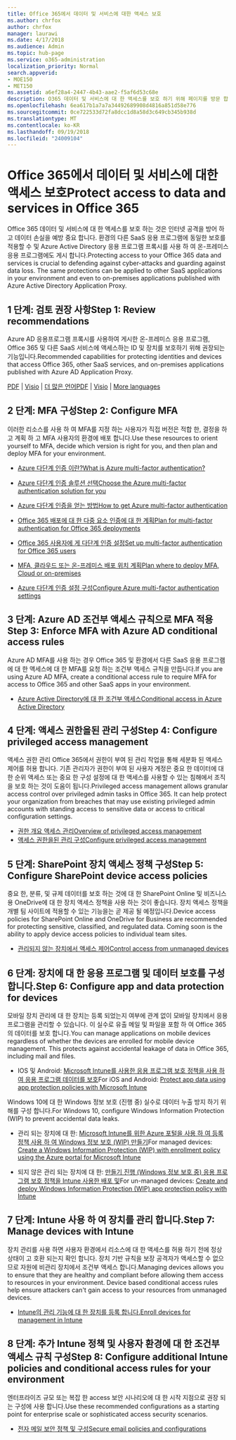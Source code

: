 ```yaml
---
title: Office 365에서 데이터 및 서비스에 대한 액세스 보호
ms.author: chrfox
author: chrfox
manager: laurawi
ms.date: 4/17/2018
ms.audience: Admin
ms.topic: hub-page
ms.service: o365-administration
localization_priority: Normal
search.appverid:
- MOE150
- MET150
ms.assetid: a6ef28a4-2447-4b43-aae2-f5af6d53c68e
description: O365 데이터 및 서비스에 대 한 액세스를 보호 하기 위해 페이지를 방문 합니다.
ms.openlocfilehash: 6ea617b1a7a7a34492689908d4816a851d58e776
ms.sourcegitcommit: 0ce722533d72fa8dcc1d8a58d3c649cb345b938d
ms.translationtype: MT
ms.contentlocale: ko-KR
ms.lasthandoff: 09/19/2018
ms.locfileid: "24009104"
---
```

# <a name="protect-access-to-data-and-services-in-office-365"></a><span data-ttu-id="4d2f0-103">Office 365에서 데이터 및 서비스에 대한 액세스 보호</span><span class="sxs-lookup"><span data-stu-id="4d2f0-103">Protect access to data and services in Office 365</span></span>

<span data-ttu-id="4d2f0-p101">Office 365 데이터 및 서비스에 대 한 액세스를 보호 하는 것은 인터넷 공격을 방어 하 고 데이터 손실을 예방 중요 합니다. 환경의 다른 SaaS 응용 프로그램에 동일한 보호를 적용할 수 및 Azure Active Directory 응용 프로그램 프록시를 사용 하 여 온-프레미스 응용 프로그램에도 게시 합니다.</span><span class="sxs-lookup"><span data-stu-id="4d2f0-p101">Protecting access to your Office 365 data and services is crucial to defending against cyber-attacks and guarding against data loss. The same protections can be applied to other SaaS applications in your environment and even to on-premises applications published with Azure Active Directory Application Proxy.</span></span>
  
## <a name="step-1-review-recommendations"></a><span data-ttu-id="4d2f0-106">1 단계: 검토 권장 사항</span><span class="sxs-lookup"><span data-stu-id="4d2f0-106">Step 1: Review recommendations</span></span>

<span data-ttu-id="4d2f0-107">Azure AD 응용프로그램 프록시를 사용하여 게시한 온-프레미스 응용 프로그램, Office 365 및 다른 SaaS 서비스에 액세스하는 ID 및 장치를 보호하기 위해 권장되는 기능입니다.</span><span class="sxs-lookup"><span data-stu-id="4d2f0-107">Recommended capabilities for protecting identities and devices that access Office 365, other SaaS services, and on-premises applications published with Azure AD Application Proxy.</span></span>
  
<span data-ttu-id="4d2f0-108">[PDF](https://go.microsoft.com/fwlink/p/?linkid=841656) | [Visio](https://go.microsoft.com/fwlink/p/?linkid=841657) | [더 많은 언어](https://www.microsoft.com/download/details.aspx?id=55032)</span><span class="sxs-lookup"><span data-stu-id="4d2f0-108">[PDF](https://go.microsoft.com/fwlink/p/?linkid=841656) | [Visio](https://go.microsoft.com/fwlink/p/?linkid=841657) | [More languages](https://www.microsoft.com/download/details.aspx?id=55032)</span></span>
  
## <a name="step-2-configure-mfa"></a><span data-ttu-id="4d2f0-109">2 단계: MFA 구성</span><span class="sxs-lookup"><span data-stu-id="4d2f0-109">Step 2: Configure MFA</span></span>

<span data-ttu-id="4d2f0-110">이러한 리소스를 사용 하 여 MFA를 지정 하는 사용자가 직접 버전은 적합 한, 결정을 하 고 계획 하 고 MFA 사용자의 환경에 배포 합니다.</span><span class="sxs-lookup"><span data-stu-id="4d2f0-110">Use these resources to orient yourself to MFA, decide which version is right for you, and then plan and deploy MFA for your environment.</span></span>
  
- [<span data-ttu-id="4d2f0-111">Azure 다단계 인증 이란?</span><span class="sxs-lookup"><span data-stu-id="4d2f0-111">What is Azure multi-factor authentication?</span></span>](https://docs.microsoft.com/azure/multi-factor-authentication/multi-factor-authentication)
    
- [<span data-ttu-id="4d2f0-112">Azure 다단계 인증 솔루션 선택</span><span class="sxs-lookup"><span data-stu-id="4d2f0-112">Choose the Azure multi-factor authentication solution for you</span></span>](https://docs.microsoft.com/azure/multi-factor-authentication/multi-factor-authentication-get-started)
    
- [<span data-ttu-id="4d2f0-113">Azure 다단계 인증을 얻는 방법</span><span class="sxs-lookup"><span data-stu-id="4d2f0-113">How to get Azure multi-factor authentication</span></span>](https://docs.microsoft.com/azure/multi-factor-authentication/multi-factor-authentication-versions-plans)
    
- [<span data-ttu-id="4d2f0-114">Office 365 배포에 대 한 다중 요소 인증에 대 한 계획</span><span class="sxs-lookup"><span data-stu-id="4d2f0-114">Plan for multi-factor authentication for Office 365 deployments</span></span>](https://support.office.com/article/043807b2-21db-4d5c-b430-c8a6dee0e6ba)
    
- [<span data-ttu-id="4d2f0-115">Office 365 사용자에 게 다단계 인증 설정</span><span class="sxs-lookup"><span data-stu-id="4d2f0-115">Set up multi-factor authentication for Office 365 users</span></span>](https://support.office.com/article/8f0454b2-f51a-4d9c-bcde-2c48e41621c6)
    
- [<span data-ttu-id="4d2f0-116">MFA, 클라우드 또는 온-프레미스 배포 위치 계획</span><span class="sxs-lookup"><span data-stu-id="4d2f0-116">Plan where to deploy MFA, Cloud or on-premises</span></span>](https://docs.microsoft.com/azure/multi-factor-authentication/multi-factor-authentication-get-started)
    
- [<span data-ttu-id="4d2f0-117">Azure 다단계 인증 설정 구성</span><span class="sxs-lookup"><span data-stu-id="4d2f0-117">Configure Azure multi-factor authentication settings</span></span>](https://docs.microsoft.com/azure/multi-factor-authentication/multi-factor-authentication-whats-next)
    
## <a name="step-3-enforce-mfa-with-azure-ad-conditional-access-rules"></a><span data-ttu-id="4d2f0-118">3 단계: Azure AD 조건부 액세스 규칙으로 MFA 적용</span><span class="sxs-lookup"><span data-stu-id="4d2f0-118">Step 3: Enforce MFA with Azure AD conditional access rules</span></span>

<span data-ttu-id="4d2f0-119">Azure AD MFA를 사용 하는 경우 Office 365 및 환경에서 다른 SaaS 응용 프로그램에 대 한 액세스에 대 한 MFA를 요청 하는 조건부 액세스 규칙을 만듭니다.</span><span class="sxs-lookup"><span data-stu-id="4d2f0-119">If you are using Azure AD MFA, create a conditional access rule to require MFA for access to Office 365 and other SaaS apps in your environment.</span></span>
  
- [<span data-ttu-id="4d2f0-120">Azure Active Directory에 대 한 조건부 액세스</span><span class="sxs-lookup"><span data-stu-id="4d2f0-120">Conditional access in Azure Active Directory</span></span>](https://docs.microsoft.com/azure/active-directory/active-directory-conditional-access-azure-portal)
    
## <a name="step-4-configure-privileged-access-management"></a><span data-ttu-id="4d2f0-121">4 단계: 액세스 권한을된 관리 구성</span><span class="sxs-lookup"><span data-stu-id="4d2f0-121">Step 4: Configure privileged access management</span></span>

<span data-ttu-id="4d2f0-p102">액세스 권한 관리 Office 365에서 권한이 부여 된 관리 작업을 통해 세분화 된 액세스 제어를 허용 합니다.  기존 관리자가 권한이 부여 된 사용자 계정은 중요 한 데이터에 대 한 순위 액세스 또는 중요 한 구성 설정에 대 한 액세스를 사용할 수 있는 침해에서 조직을 보호 하는 것이 도움이 됩니다.</span><span class="sxs-lookup"><span data-stu-id="4d2f0-p102">Privileged access management allows granular access control over privileged admin tasks in Office 365.  It can help protect your organization from breaches that may use existing privileged admin accounts with standing access to sensitive data or access to critical configuration settings.</span></span>

- [<span data-ttu-id="4d2f0-124">권한 개요 액세스 관리</span><span class="sxs-lookup"><span data-stu-id="4d2f0-124">Overview of privileged access management</span></span>](privileged-access-managment-overview.md)
- [<span data-ttu-id="4d2f0-125">액세스 권한을된 관리 구성</span><span class="sxs-lookup"><span data-stu-id="4d2f0-125">Configure privileged access management</span></span>](privileged-access-management-configuration.md)

## <a name="step-5-configure-sharepoint-device-access-policies"></a><span data-ttu-id="4d2f0-126">5 단계: SharePoint 장치 액세스 정책 구성</span><span class="sxs-lookup"><span data-stu-id="4d2f0-126">Step 5: Configure SharePoint device access policies</span></span>

<span data-ttu-id="4d2f0-p103">중요 한, 분류, 및 규제 데이터를 보호 하는 것에 대 한 SharePoint Online 및 비즈니스용 OneDrive에 대 한 장치 액세스 정책을 사용 하는 것이 좋습니다. 장치 액세스 정책을 개별 팀 사이트에 적용할 수 있는 기능을는 곧 제공 될 예정입니다.</span><span class="sxs-lookup"><span data-stu-id="4d2f0-p103">Device access policies for SharePoint Online and OneDrive for Business are recommended for protecting sensitive, classified, and regulated data. Coming soon is the ability to apply device access policies to individual team sites.</span></span>
  
- [<span data-ttu-id="4d2f0-129">관리되지 않는 장치에서 액세스 제어</span><span class="sxs-lookup"><span data-stu-id="4d2f0-129">Control access from unmanaged devices</span></span>](https://support.office.com/article/Control-access-from-unmanaged-devices-5ae550c4-bd20-4257-847b-5c20fb053622?ui=en-US&amp;rs=en-US&amp;ad=US)
    
## <a name="step-6-configure-app-and-data-protection-for-devices"></a><span data-ttu-id="4d2f0-130">6 단계: 장치에 대 한 응용 프로그램 및 데이터 보호를 구성 합니다.</span><span class="sxs-lookup"><span data-stu-id="4d2f0-130">Step 6: Configure app and data protection for devices</span></span>

<span data-ttu-id="4d2f0-p104">모바일 장치 관리에 대 한 장치는 등록 되었는지 여부에 관계 없이 모바일 장치에서 응용 프로그램을 관리할 수 있습니다. 이 실수로 유출 메일 및 파일을 포함 하 여 Office 365의 데이터를 보호 합니다.</span><span class="sxs-lookup"><span data-stu-id="4d2f0-p104">You can manage applications on mobile devices regardless of whether the devices are enrolled for mobile device management. This protects against accidental leakage of data in Office 365, including mail and files.</span></span>
  
- <span data-ttu-id="4d2f0-133">IOS 및 Android: [Microsoft Intune를 사용한 응용 프로그램 보호 정책을 사용 하 여 응용 프로그램 데이터를 보호](https://docs.microsoft.com/intune-classic/deploy-use/protect-app-data-using-mobile-app-management-policies-with-microsoft-intune)</span><span class="sxs-lookup"><span data-stu-id="4d2f0-133">For iOS and Android: [Protect app data using app protection policies with Microsoft Intune](https://docs.microsoft.com/intune-classic/deploy-use/protect-app-data-using-mobile-app-management-policies-with-microsoft-intune)</span></span>
    
<span data-ttu-id="4d2f0-134">Windows 10에 대 한 Windows 정보 보호 (진행 중) 실수로 데이터 누출 방지 하기 위해를 구성 합니다.</span><span class="sxs-lookup"><span data-stu-id="4d2f0-134">For Windows 10, configure Windows Information Protection (WIP) to prevent accidental data leaks.</span></span>
  
- <span data-ttu-id="4d2f0-135">관리 되는 장치에 대 한: [Microsoft Intune를 위한 Azure 포털을 사용 하 여 등록 정책 사용 하 여 Windows 정보 보호 (WIP) 만들기](https://docs.microsoft.com/windows/threat-protection/windows-information-protection/create-wip-policy-using-intune-azure)</span><span class="sxs-lookup"><span data-stu-id="4d2f0-135">For managed devices: [Create a Windows Information Protection (WIP) with enrollment policy using the Azure portal for Microsoft Intune](https://docs.microsoft.com/windows/threat-protection/windows-information-protection/create-wip-policy-using-intune-azure)</span></span>
    
- <span data-ttu-id="4d2f0-136">되지 않은 관리 되는 장치에 대 한: [만들기 진행 (Windows 정보 보호 중) 응용 프로그램 보호 정책을 Intune 사용한 배포 및](https://docs.microsoft.com/intune/windows-information-protection-policy-create)</span><span class="sxs-lookup"><span data-stu-id="4d2f0-136">For un-managed devices: [Create and deploy Windows Information Protection (WIP) app protection policy with Intune](https://docs.microsoft.com/intune/windows-information-protection-policy-create)</span></span>
    
## <a name="step-7-manage-devices-with-intune"></a><span data-ttu-id="4d2f0-137">7 단계: Intune 사용 하 여 장치를 관리 합니다.</span><span class="sxs-lookup"><span data-stu-id="4d2f0-137">Step 7: Manage devices with Intune</span></span>

<span data-ttu-id="4d2f0-p105">장치 관리를 사용 하면 사용자 환경에서 리소스에 대 한 액세스를 허용 하기 전에 정상 상태이 고 호환 되는지 확인 합니다. 장치 기반 규칙을 보장 공격자가 액세스할 수 없으므로 자원에 비관리 장치에서 조건부 액세스 합니다.</span><span class="sxs-lookup"><span data-stu-id="4d2f0-p105">Managing devices allows you to ensure that they are healthy and compliant before allowing them access to resources in your environment. Device based conditional access rules help ensure attackers can't gain access to your resources from unmanaged devices.</span></span>
  
- [<span data-ttu-id="4d2f0-140">Intune의 관리 기능에 대 한 장치를 등록 합니다.</span><span class="sxs-lookup"><span data-stu-id="4d2f0-140">Enroll devices for management in Intune</span></span>](https://docs.microsoft.com/intune-classic/deploy-use/enroll-devices-in-microsoft-intune)
    
## <a name="step-8-configure-additional-intune-policies-and-conditional-access-rules-for-your-environment"></a><span data-ttu-id="4d2f0-141">8 단계: 추가 Intune 정책 및 사용자 환경에 대 한 조건부 액세스 규칙 구성</span><span class="sxs-lookup"><span data-stu-id="4d2f0-141">Step 8: Configure additional Intune policies and conditional access rules for your environment</span></span>

<span data-ttu-id="4d2f0-142">엔터프라이즈 규모 또는 복잡 한 access 보안 시나리오에 대 한 시작 지점으로 권장 되는 구성에 사용 합니다.</span><span class="sxs-lookup"><span data-stu-id="4d2f0-142">Use these recommended configurations as a starting point for enterprise scale or sophisticated access security scenarios.</span></span>
  
- [<span data-ttu-id="4d2f0-143">전자 메일 보안 정책 및 구성</span><span class="sxs-lookup"><span data-stu-id="4d2f0-143">Secure email policies and configurations</span></span>](https://docs.microsoft.com/azure/active-directory/secure-email-introduction)
    

